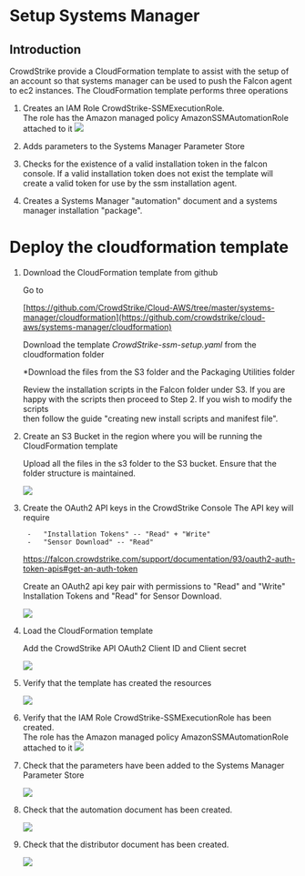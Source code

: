 Setup Systems Manager 
=====================

Introduction
------------

CrowdStrike provide a CloudFormation template to assist with the setup of an account so that systems manager can be used to push the Falcon agent to ec2 instances. The CloudFormation template performs three operations

1.  Creates an IAM Role CrowdStrike-SSMExecutionRole.  
    The role has the Amazon managed policy AmazonSSMAutomationRole attached to it
    ![](media/image1.png)

2.  Adds parameters to the Systems Manager Parameter Store

3.  Checks for the existence of a valid installation token in the falcon
    console. If a valid installation token does not exist the template will create a valid token for use by the ssm installation agent.
   
4.  Creates a Systems Manager "automation" document and a systems manager installation "package". 

Deploy the cloudformation template
==================================

1. Download the CloudFormation template from github

    Go to

    [https://github.com/CrowdStrike/Cloud-AWS/tree/master/systems-manager/cloudformation](https://github.com/crowdstrike/cloud-aws/systems-manager/cloudformation)

    Download the template *CrowdStrike-ssm-setup.yaml* from the
    cloudformation folder

    *Download the files from the S3 folder and the Packaging Utilities folder
    
    Review the installation scripts in the Falcon folder under S3.   If you are happy with the scripts then proceed to Step 2.  If you wish to modify the scripts   
    then follow the guide "creating new install scripts and manifest file".

2. Create an S3 Bucket in the region where you will be running the CloudFormation template

    Upload all the files in the s3 folder to the S3 bucket.  Ensure that the folder structure is maintained. 

    ![](media/s3-bucket.png)
    
3. Create the OAuth2 API keys in the CrowdStrike Console
    The API key will require

        -   "Installation Tokens" -- "Read" + "Write"
        -   "Sensor Download" -- "Read"

    <https://falcon.crowdstrike.com/support/documentation/93/oauth2-auth-token-apis#get-an-auth-token>

    Create an OAuth2 api key pair with permissions to "Read" and "Write"
    Installation Tokens and "Read" for Sensor Download.

    ![](media/image6.png)

4. Load the CloudFormation template

    Add the CrowdStrike API OAuth2 Client ID and Client secret

    ![](media/image4.png)

5. Verify that the template has created the resources

    ![](media/image5.png)

6. Verify that the IAM Role CrowdStrike-SSMExecutionRole has been created.  
    The role has the Amazon managed policy AmazonSSMAutomationRole attached to it
    ![](media/image1.png)

7.  Check that the parameters have been added to the Systems Manager Parameter Store

    ![](media/image2.png)

8. Check that the automation document has been created.

    ![](media/image7.png)

9. Check that the distributor document has been created.

    ![](media/image8.png)
